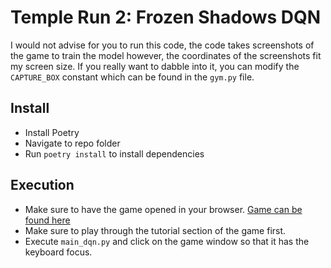 # Temple Run 2: Frozen Shadows DQN

I would not advise for you to run this code, the code takes screenshots of the game to train the model however,
the coordinates of the screenshots fit my screen size.
If you really want to dabble into it, you can modify the `CAPTURE_BOX` constant which can be found
in the `gym.py` file.

## Install
- Install Poetry
- Navigate to repo folder
- Run `poetry install` to install dependencies

## Execution
- Make sure to have the game opened in your browser. [Game can be found here](https://poki.com/en/g/temple-run-2-frozen-shadows)
- Make sure to play through the tutorial section of the game first.
- Execute `main_dqn.py` and click on the game window so that it has the keyboard focus.